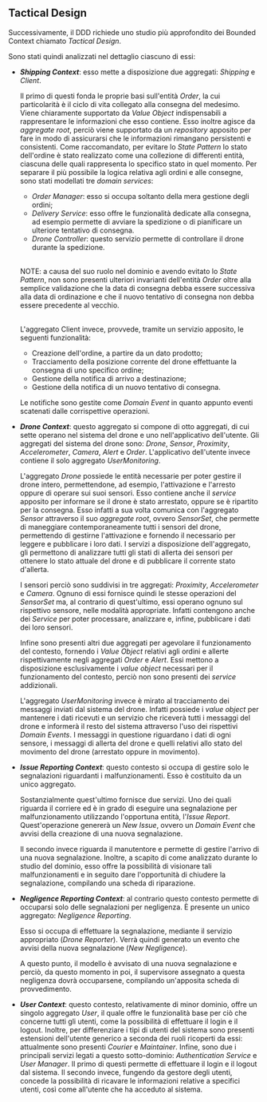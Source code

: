 ## Tactical Design

Successivamente, il DDD richiede uno studio più approfondito dei Bounded Context chiamato _Tactical Design_.

Sono stati quindi analizzati nel dettaglio ciascuno di essi:
* _**Shipping Context**_: esso mette a disposizione due aggregati: _Shipping_ e _Client_.

  Il primo di questi fonda le proprie basi sull'entità _Order_, la cui particolarità è il ciclo di vita collegato alla
  consegna del medesimo. Viene chiaramente supportato da _Value Object_ indispensabili a rappresentare le informazioni 
  che esso contiene.
  Esso inoltre agisce da _aggregate root_, perciò viene supportato da un _repository_ apposito per fare in modo di 
  assicurarsi che le informazioni rimangano persistenti e consistenti.
  Come raccomandato, per evitare lo _State Pattern_ lo stato dell'ordine è stato realizzato come una collezione di 
  differenti entità, ciascuna delle quali rappresenta lo specifico stato in quel momento.
  Per separare il più possibile la logica relativa agli ordini e alle consegne, sono stati modellati tre _domain 
  services_:
   * _Order Manager_: esso si occupa soltanto della mera gestione degli ordini;
   * _Delivery Service_: esso offre le funzionalità dedicate alla consegna, ad esempio permette di avviare la spedizione
  o di pianificare un ulteriore tentativo di consegna.
   * _Drone Controller_: questo servizio permette di controllare il drone durante la spedizione.  
   <br/>
  
  NOTE: a causa del suo ruolo nel dominio e avendo evitato lo _State Pattern_, non sono presenti
  ulteriori invarianti dell'entità _Order_ oltre alla semplice validazione che la data di consegna
  debba essere successiva alla data di ordinazione e che il nuovo tentativo di consegna non debba essere
  precedente al vecchio.  
  <br/>

  L'aggregato Client invece, provvede, tramite un servizio apposito, le seguenti funzionalità:
    * Creazione dell'ordine, a partire da un dato prodotto;
    * Tracciamento della posizione corrente del drone effettuante la consegna di uno specifico ordine;
    * Gestione della notifica di arrivo a destinazione;
    * Gestione della notifica di un nuovo tentativo di consegna.

  Le notifiche sono gestite come _Domain Event_ in quanto appunto eventi scatenati dalle corrispettive operazioni.


* _**Drone Context**_: questo aggregato si compone di otto aggregati, di cui sette operano nel sistema del drone e 
  uno nell'applicativo dell'utente. Gli aggregati del sistema del drone sono: _Drone_, _Sensor_, _Proximity_,
  _Accelerometer_, _Camera_, _Alert_ e _Order_. L'applicativo dell'utente invece contiene il solo aggregato
  _UserMonitoring_.
  
  L'aggregato _Drone_ possiede le entità necessarie per poter gestire il drone intero, permettendone, ad esempio,
  l'attivazione e l'arresto oppure di operare sui suoi sensori. Esso contiene anche il *service* apposito per informare 
  se il drone è stato arrestato, oppure se è ripartito per la consegna. Esso infatti a sua volta comunica con
  l'aggregato _Sensor_ attraverso il suo *aggregate root*, ovvero _SensorSet_, che permette di maneggiare
  contemporaneamente tutti i sensori del drone, permettendo di gestirne l'attivazione e fornendo il necessario per
  leggere e pubblicare i loro dati. I servizi a disposizione dell'aggregato, gli permettono di analizzare tutti gli
  stati di allerta dei sensori per ottenere lo stato attuale del drone e di pubblicare il corrente stato d'allerta.

  I sensori perciò sono suddivisi in tre aggregati: _Proximity_, _Accelerometer_ e _Camera_. Ognuno di essi fornisce
  quindi le stesse operazioni del _SensorSet_ ma, al contrario di quest'ultimo, essi operano ognuno sul rispettivo
  sensore, nelle modalità appropriate. Infatti contengono anche dei *Service* per poter processare, analizzare e,
  infine, pubblicare i dati dei loro sensori.

  Infine sono presenti altri due aggregati per agevolare il funzionamento del contesto, fornendo i *Value Object*
  relativi agli ordini e allerte rispettivamente negli aggregati _Order_ e _Alert_. Essi mettono a disposizione
  esclusivamente i *value object* necessari per il funzionamento del contesto, perciò non sono presenti dei *service*
  addizionali.

  L'aggregato _UserMonitoring_ invece è mirato al tracciamento dei messaggi inviati dal sistema del drone. Infatti
  possiede i *value object* per mantenere i dati ricevuti e un servizio che riceverà tutti i messaggi del drone e
  informerà il resto del sistema attraverso l'uso dei rispettivi *Domain Events*. I messaggi in questione riguardano i
  dati di ogni sensore, i messaggi di allerta del drone e quelli relativi allo stato del movimento del drone (arrestato
  oppure in movimento).


* _**Issue Reporting Context**_: questo contesto si occupa di gestire solo le segnalazioni
  riguardanti i malfunzionamenti. Esso è costituito da un unico aggregato.

  Sostanzialmente quest'ultimo fornisce due servizi.
  Uno dei quali riguarda il corriere ed è in grado di eseguire una segnalazione per
  malfunzionamento utilizzando l'opportuna entità, l'_Issue Report_. Quest'operazione genererà un _New Issue_, 
  ovvero un _Domain Event_ che avvisi della creazione di una nuova segnalazione.

  Il secondo invece riguarda il manutentore e permette di gestire l'arrivo di una nuova segnalazione.
  Inoltre, a scapito di come analizzato durante lo studio del dominio, esso offre la possibilità di visionare
  tali malfunzionamenti e in seguito dare l'opportunità di chiudere la segnalazione, compilando una scheda di 
  riparazione.


* _**Negligence Reporting Context**_: al contrario questo contesto permette di occuparsi solo delle
  segnalazioni per negligenza. È presente un unico aggregato: _Negligence Reporting_.

  Esso si occupa di effettuare la segnalazione, mediante il servizio appropriato (_Drone Reporter_).
  Verrà quindi generato un evento che avvisi della nuova segnalazione (_New Negligence_).

  A questo punto, il modello è avvisato di una nuova segnalazione e perciò, da questo momento in poi,
  il supervisore assegnato a questa negligenza dovrà occuparsene, compilando un'apposita scheda
  di provvedimento.


* _**User Context**_: questo contesto, relativamente di minor dominio, offre un singolo aggregato _User_,
il quale offre le funzionalità base per ciò che concerne tutti gli utenti, come la possibilità di effettuare
il login e il logout. Inoltre, per differenziare i tipi di utenti del sistema sono presenti estensioni
dell'utente generico a seconda dei ruoli ricoperti da essi: attualmente sono presenti _Courier_ e
_Maintainer_. Infine, sono due i principali servizi legati a questo sotto-dominio: _Authentication Service_
e _User Manager_. Il primo di questi permette di effettuare il login e il logout dal sistema.
Il secondo invece, fungendo da gestore degli utenti, concede la possibilità di ricavare le informazioni
relative a specifici utenti, così come all'utente che ha acceduto al sistema.
